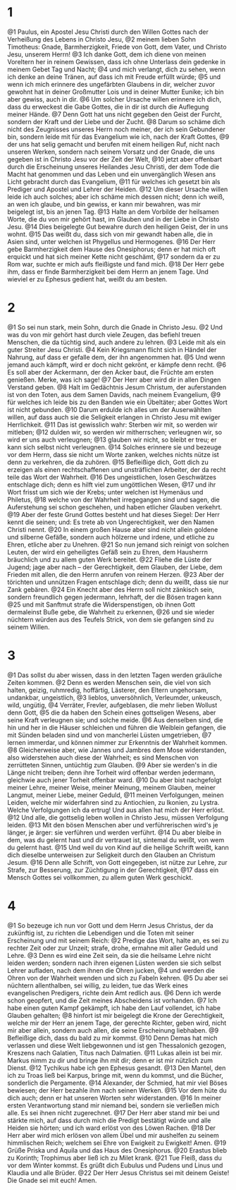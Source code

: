 # 1
@1 Paulus, ein Apostel Jesu Christi durch den Willen Gottes nach der Verheißung des Lebens in Christo Jesu,
@2 meinem lieben Sohn Timotheus: Gnade, Barmherzigkeit, Friede von Gott, dem Vater, und Christo Jesu, unserem Herrn!
@3 Ich danke Gott, dem ich diene von meinen Voreltern her in reinem Gewissen, dass ich ohne Unterlass dein gedenke in meinem Gebet Tag und Nacht;
@4 und mich verlangt, dich zu sehen, wenn ich denke an deine Tränen, auf dass ich mit Freude erfüllt würde;
@5 und wenn ich mich erinnere des ungefärbten Glaubens in dir, welcher zuvor gewohnt hat in deiner Großmutter Lois und in deiner Mutter Eunike; ich bin aber gewiss, auch in dir.
@6 Um solcher Ursache willen erinnere ich dich, dass du erweckest die Gabe Gottes, die in dir ist durch die Auflegung meiner Hände.
@7 Denn Gott hat uns nicht gegeben den Geist der Furcht, sondern der Kraft und der Liebe und der Zucht.
@8 Darum so schäme dich nicht des Zeugnisses unseres Herrn noch meiner, der ich sein Gebundener bin, sondern leide mit für das Evangelium wie ich, nach der Kraft Gottes,
@9 der uns hat selig gemacht und berufen mit einem heiligen Ruf, nicht nach unseren Werken, sondern nach seinem Vorsatz und der Gnade, die uns gegeben ist in Christo Jesu vor der Zeit der Welt,
@10 jetzt aber offenbart durch die Erscheinung unseres Heilandes Jesu Christi, der dem Tode die Macht hat genommen und das Leben und ein unvergänglich Wesen ans Licht gebracht durch das Evangelium,
@11 für welches ich gesetzt bin als Prediger und Apostel und Lehrer der Heiden.
@12 Um dieser Ursache willen leide ich auch solches; aber ich schäme mich dessen nicht; denn ich weiß, an wen ich glaube, und bin gewiss, er kann mir bewahren, was mir beigelegt ist, bis an jenen Tag.
@13 Halte an dem Vorbilde der heilsamen Worte, die du von mir gehört hast, im Glauben und in der Liebe in Christo Jesu.
@14 Dies beigelegte Gut bewahre durch den heiligen Geist, der in uns wohnt.
@15 Das weißt du, dass sich von mir gewandt haben alle, die in Asien sind, unter welchen ist Phygellus und Hermogenes.
@16 Der Herr gebe Barmherzigkeit dem Hause des Onesiphorus; denn er hat mich oft erquickt und hat sich meiner Kette nicht geschämt,
@17 sondern da er zu Rom war, suchte er mich aufs fleißigste und fand mich.
@18 Der Herr gebe ihm, dass er finde Barmherzigkeit bei dem Herrn an jenem Tage. Und wieviel er zu Ephesus gedient hat, weißt du am besten.

# 2
@1 So sei nun stark, mein Sohn, durch die Gnade in Christo Jesu.
@2 Und was du von mir gehört hast durch viele Zeugen, das befiehl treuen Menschen, die da tüchtig sind, auch andere zu lehren.
@3 Leide mit als ein guter Streiter Jesu Christi.
@4 Kein Kriegsmann flicht sich in Händel der Nahrung, auf dass er gefalle dem, der ihn angenommen hat.
@5 Und wenn jemand auch kämpft, wird er doch nicht gekrönt, er kämpfe denn recht.
@6 Es soll aber der Ackermann, der den Acker baut, die Früchte am ersten genießen. Merke, was ich sage!
@7 Der Herr aber wird dir in allen Dingen Verstand geben.
@8 Halt im Gedächtnis Jesum Christum, der auferstanden ist von den Toten, aus dem Samen Davids, nach meinem Evangelium,
@9 für welches ich leide bis zu den Banden wie ein Übeltäter; aber Gottes Wort ist nicht gebunden.
@10 Darum erdulde ich alles um der Auserwählten willen, auf dass auch sie die Seligkeit erlangen in Christo Jesu mit ewiger Herrlichkeit.
@11 Das ist gewisslich wahr: Sterben wir mit, so werden wir mitleben;
@12 dulden wir, so werden wir mitherrschen; verleugnen wir, so wird er uns auch verleugnen;
@13 glauben wir nicht, so bleibt er treu; er kann sich selbst nicht verleugnen.
@14 Solches erinnere sie und bezeuge vor dem Herrn, dass sie nicht um Worte zanken, welches nichts nütze ist denn zu verkehren, die da zuhören.
@15 Befleißige dich, Gott dich zu erzeigen als einen rechtschaffenen und unsträflichen Arbeiter, der da recht teile das Wort der Wahrheit.
@16 Des ungeistlichen, losen Geschwätzes entschlage dich; denn es hilft viel zum ungöttlichen Wesen,
@17 und ihr Wort frisst um sich wie der Krebs; unter welchen ist Hymenäus und Philetus,
@18 welche von der Wahrheit irregegangen sind und sagen, die Auferstehung sei schon geschehen, und haben etlicher Glauben verkehrt.
@19 Aber der feste Grund Gottes besteht und hat dieses Siegel: Der Herr kennt die seinen; und: Es trete ab von Ungerechtigkeit, wer den Namen Christi nennt.
@20 In einem großen Hause aber sind nicht allein goldene und silberne Gefäße, sondern auch hölzerne und irdene, und etliche zu Ehren, etliche aber zu Unehren.
@21 So nun jemand sich reinigt von solchen Leuten, der wird ein geheiligtes Gefäß sein zu Ehren, dem Hausherrn bräuchlich und zu allem guten Werk bereitet.
@22 Fliehe die Lüste der Jugend; jage aber nach – der Gerechtigkeit, dem Glauben, der Liebe, dem Frieden mit allen, die den Herrn anrufen von reinem Herzen.
@23 Aber der törichten und unnützen Fragen entschlage dich; denn du weißt, dass sie nur Zank gebären.
@24 Ein Knecht aber des Herrn soll nicht zänkisch sein, sondern freundlich gegen jedermann, lehrhaft, der die Bösen tragen kann
@25 und mit Sanftmut strafe die Widerspenstigen, ob ihnen Gott dermaleinst Buße gebe, die Wahrheit zu erkennen,
@26 und sie wieder nüchtern würden aus des Teufels Strick, von dem sie gefangen sind zu seinem Willen.

# 3
@1 Das sollst du aber wissen, dass in den letzten Tagen werden gräuliche Zeiten kommen.
@2 Denn es werden Menschen sein, die viel von sich halten, geizig, ruhmredig, hoffärtig, Lästerer, den Eltern ungehorsam, undankbar, ungeistlich,
@3 lieblos, unversöhnlich, Verleumder, unkeusch, wild, ungütig,
@4 Verräter, Frevler, aufgeblasen, die mehr lieben Wollust denn Gott,
@5 die da haben den Schein eines gottseligen Wesens, aber seine Kraft verleugnen sie; und solche meide.
@6 Aus denselben sind, die hin und her in die Häuser schleichen und führen die Weiblein gefangen, die mit Sünden beladen sind und von mancherlei Lüsten umgetrieben,
@7 lernen immerdar, und können nimmer zur Erkenntnis der Wahrheit kommen.
@8 Gleicherweise aber, wie Jannes und Jambres dem Mose widerstanden, also widerstehen auch diese der Wahrheit; es sind Menschen von zerrütteten Sinnen, untüchtig zum Glauben.
@9 Aber sie werden's in die Länge nicht treiben; denn ihre Torheit wird offenbar werden jedermann, gleichwie auch jener Torheit offenbar ward.
@10 Du aber bist nachgefolgt meiner Lehre, meiner Weise, meiner Meinung, meinem Glauben, meiner Langmut, meiner Liebe, meiner Geduld,
@11 meinen Verfolgungen, meinen Leiden, welche mir widerfahren sind zu Antiochien, zu Ikonien, zu Lystra. Welche Verfolgungen ich da ertrug! Und aus allen hat mich der Herr erlöst.
@12 Und alle, die gottselig leben wollen in Christo Jesu, müssen Verfolgung leiden.
@13 Mit den bösen Menschen aber und verführerischen wird's je länger, je ärger: sie verführen und werden verführt.
@14 Du aber bleibe in dem, was du gelernt hast und dir vertrauet ist, sintemal du weißt, von wem du gelernt hast.
@15 Und weil du von Kind auf die heilige Schrift weißt, kann dich dieselbe unterweisen zur Seligkeit durch den Glauben an Christum Jesum.
@16 Denn alle Schrift, von Gott eingegeben, ist nütze zur Lehre, zur Strafe, zur Besserung, zur Züchtigung in der Gerechtigkeit,
@17 dass ein Mensch Gottes sei vollkommen, zu allem guten Werk geschickt.

# 4
@1 So bezeuge ich nun vor Gott und dem Herrn Jesus Christus, der da zukünftig ist, zu richten die Lebendigen und die Toten mit seiner Erscheinung und mit seinem Reich:
@2 Predige das Wort, halte an, es sei zu rechter Zeit oder zur Unzeit; strafe, drohe, ermahne mit aller Geduld und Lehre.
@3 Denn es wird eine Zeit sein, da sie die heilsame Lehre nicht leiden werden; sondern nach ihren eigenen Lüsten werden sie sich selbst Lehrer aufladen, nach dem ihnen die Ohren jucken,
@4 und werden die Ohren von der Wahrheit wenden und sich zu Fabeln kehren.
@5 Du aber sei nüchtern allenthalben, sei willig, zu leiden, tue das Werk eines evangelischen Predigers, richte dein Amt redlich aus.
@6 Denn ich werde schon geopfert, und die Zeit meines Abscheidens ist vorhanden.
@7 Ich habe einen guten Kampf gekämpft, ich habe den Lauf vollendet, ich habe Glauben gehalten;
@8 hinfort ist mir beigelegt die Krone der Gerechtigkeit, welche mir der Herr an jenem Tage, der gerechte Richter, geben wird, nicht mir aber allein, sondern auch allen, die seine Erscheinung liebhaben.
@9 Befleißige dich, dass du bald zu mir kommst.
@10 Denn Demas hat mich verlassen und diese Welt liebgewonnen und ist gen Thessalonich gezogen, Kreszens nach Galatien, Titus nach Dalmatien.
@11 Lukas allein ist bei mir. Markus nimm zu dir und bringe ihn mit dir; denn er ist mir nützlich zum Dienst.
@12 Tychikus habe ich gen Ephesus gesandt.
@13 Den Mantel, den ich zu Troas ließ bei Karpus, bringe mit, wenn du kommst, und die Bücher, sonderlich die Pergamente.
@14 Alexander, der Schmied, hat mir viel Böses bewiesen; der Herr bezahle ihm nach seinen Werken.
@15 Vor dem hüte du dich auch; denn er hat unseren Worten sehr widerstanden.
@16 In meiner ersten Verantwortung stand mir niemand bei, sondern sie verließen mich alle. Es sei ihnen nicht zugerechnet.
@17 Der Herr aber stand mir bei und stärkte mich, auf dass durch mich die Predigt bestätigt würde und alle Heiden sie hörten; und ich ward erlöst von des Löwen Rachen.
@18 Der Herr aber wird mich erlösen von allem Übel und mir aushelfen zu seinem himmlischen Reich; welchem sei Ehre von Ewigkeit zu Ewigkeit! Amen.
@19 Grüße Priska und Aquila und das Haus des Onesiphorus.
@20 Erastus blieb zu Korinth; Trophimus aber ließ ich zu Milet krank.
@21 Tue Fleiß, dass du vor dem Winter kommst. Es grüßt dich Eubulus und Pudens und Linus und Klaudia und alle Brüder.
@22 Der Herr Jesus Christus sei mit deinem Geiste! Die Gnade sei mit euch! Amen.